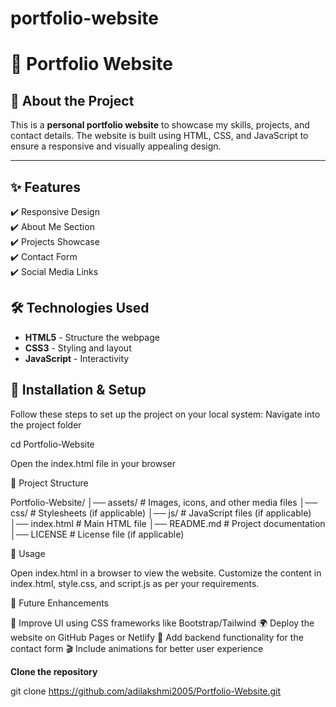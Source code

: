 # portfolio-website

# 📌 Portfolio Website

## 📍 About the Project
This is a **personal portfolio website** to showcase my skills, projects, and contact details. The website is built using HTML, CSS, and JavaScript to ensure a responsive and visually appealing design.

---

## ✨ Features
✔️ Responsive Design  
✔️ About Me Section  
✔️ Projects Showcase  
✔️ Contact Form  
✔️ Social Media Links  

## 🛠️ Technologies Used
- **HTML5** - Structure the webpage  
- **CSS3** - Styling and layout  
- **JavaScript** - Interactivity 

## 🚀 Installation & Setup
Follow these steps to set up the project on your local system:
Navigate into the project folder

cd Portfolio-Website

Open the index.html file in your browser

📁 Project Structure

Portfolio-Website/
│── assets/              # Images, icons, and other media files
│── css/                 # Stylesheets (if applicable)
│── js/                  # JavaScript files (if applicable)
│── index.html           # Main HTML file
│── README.md            # Project documentation
│── LICENSE              # License file (if applicable)

🎯 Usage

Open index.html in a browser to view the website.
Customize the content in index.html, style.css, and script.js as per your requirements.

🚀 Future Enhancements

🎨 Improve UI using CSS frameworks like Bootstrap/Tailwind
🌍 Deploy the website on GitHub Pages or Netlify
📧 Add backend functionality for the contact form
🎬 Include animations for better user experience

   **Clone the repository**
   
   git clone https://github.com/adilakshmi2005/Portfolio-Website.git



